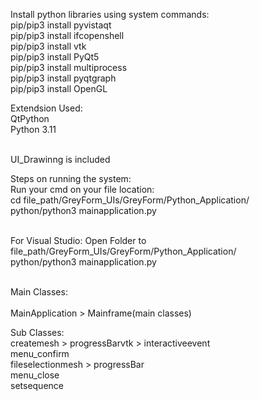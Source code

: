 Install python libraries using system commands:<br>
pip/pip3 install pyvistaqt <br>
pip/pip3 install ifcopenshell <br>
pip/pip3 install vtk <br>
pip/pip3 install PyQt5 <br>
pip/pip3 install multiprocess <br>
pip/pip3 install pyqtgraph <br>
pip/pip3 install OpenGL <br>

Extendsion Used:<br>
QtPython <br>
Python 3.11 <br> <br>

UI_Drawinng is included

Steps on running the system:<br>
Run your cmd on your file location:<br>
cd file_path/GreyForm_UIs/GreyForm/Python_Application/<br>
python/python3 mainapplication.py<br><br>

For Visual Studio: 
Open Folder to file_path/GreyForm_UIs/GreyForm/Python_Application/<br>
python/python3 mainapplication.py<br><br>

Main Classes:<br>                               
MainApplication > Mainframe(main classes) 

Sub Classes:<br>
createmesh > progressBarvtk > interactiveevent <br>
menu_confirm <br>
fileselectionmesh > progressBar <br>
menu_close <br>
setsequence

